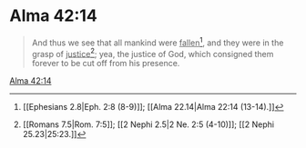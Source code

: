 # Alma 42:14

> And thus we see that all mankind were <u>fallen</u>[^a], and they were in the grasp of <u>justice</u>[^b]; yea, the justice of God, which consigned them forever to be cut off from his presence.

[Alma 42:14](https://www.churchofjesuschrist.org/study/scriptures/bofm/alma/42?lang=eng&id=p14#p14)


[^a]: [[Ephesians 2.8|Eph. 2:8 (8-9)]]; [[Alma 22.14|Alma 22:14 (13-14).]]
[^b]: [[Romans 7.5|Rom. 7:5]]; [[2 Nephi 2.5|2 Ne. 2:5 (4-10)]]; [[2 Nephi 25.23|25:23.]]
